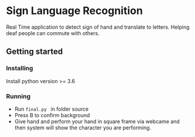 ﻿# Sign Language Recognition

Real Time application to detect sign of hand and translate to letters. Helping deaf people can commute with others.

## Getting started
### Installing
Install python version >= 3.6
### Running 
* Run ```final.py ``` in folder source
* Press B to confirm background
* Give hand and perform your hand in square frame via webcame and then system will show the character you are performing. 
